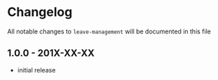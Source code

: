 # Changelog

All notable changes to `leave-management` will be documented in this file

## 1.0.0 - 201X-XX-XX

- initial release
